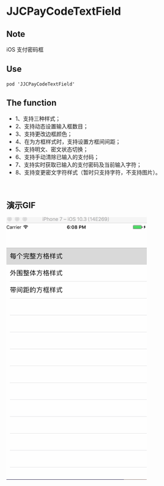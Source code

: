 # JJCPayCodeTextField
<p>
  

## Note
iOS 支付密码框
<p>

## Use
```
pod 'JJCPayCodeTextField'
```
<p>

## The function
- 1、支持三种样式；
- 2、支持动态设置输入框数目；
- 3、支持更改边框颜色；
- 4、在为方框样式时，支持设置方框间间距；
- 5、支持明文、密文状态切换；
- 6、支持手动清除已输入的支付码；
- 7、支持实时获取已输入的支付密码及当前输入字符；
- 8、支持变更密文字符样式（暂时只支持字符，不支持图片）。
<p>
  

## 演示GIF
![演示GIF](JJCPayCodeTextField_GIF.gif)

